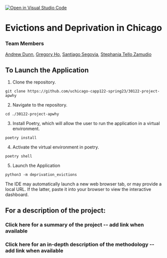 [![Open in Visual Studio Code](https://classroom.github.com/assets/open-in-vscode-c66648af7eb3fe8bc4f294546bfd86ef473780cde1dea487d3c4ff354943c9ae.svg)](https://classroom.github.com/online_ide?assignment_repo_id=9892417&assignment_repo_type=AssignmentRepo)


# Evictions and Deprivation in Chicago

### Team Members
[Andrew Dunn](https://github.com/andrewjtdunn), [Gregory Ho](https://github.com/GregoryHo88), [Santiago Segovia](https://github.com/ssegovba), [Stephania Tello Zamudio](https://github.com/stephatz)

## To Launch the Application

1. Clone the repository.
```
git clone https://github.com/uchicago-capp122-spring23/30122-project-apwhy
```
2. Navigate to the repository.
```
cd ./30122-project-apwhy
```
3. Install Poetry, which will allow the user to run the application in a virtual environment.
```
poetry install
```
4. Activate the virtual environment in poetry.
```
poetry shell
```
5. Launch the Application
```
python3 -m deprivation_evictions
```

The IDE may automatically launch a new web browser tab, or may provide a local URL. If the latter, paste it into your browser to view the interactive dashboard.

## For a description of the project:

### Click here for a summary of the project -- add link when available

### Click here for an in-depth description of the methodology -- add link when available
